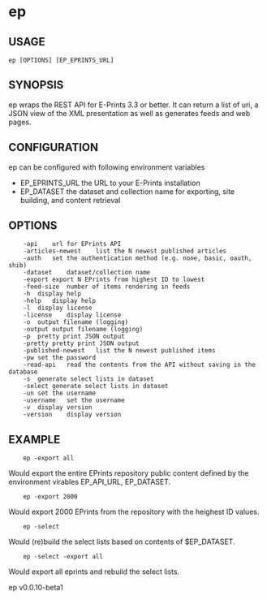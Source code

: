 
# ep

## USAGE 

    ep [OPTIONS] [EP_EPRINTS_URL]

## SYNOPSIS

ep wraps the REST API for E-Prints 3.3 or better. It can return a list 
of uri, a JSON view of the XML presentation as well as generates feeds 
and web pages.

## CONFIGURATION

ep can be configured with following environment variables

+ EP_EPRINTS_URL the URL to your E-Prints installation
+ EP_DATASET the dataset and collection name for exporting, site building, and content retrieval

## OPTIONS

```
	-api	url for EPrints API
	-articles-newest	list the N newest published articles
	-auth	set the authentication method (e.g. none, basic, oauth, shib)
	-dataset	dataset/collection name
	-export	export N EPrints from highest ID to lowest
	-feed-size	number of items rendering in feeds
	-h	display help
	-help	display help
	-l	display license
	-license	display license
	-o	output filename (logging)
	-output	output filename (logging)
	-p	pretty print JSON output
	-pretty	pretty print JSON output
	-published-newest	list the N newest published items
	-pw	set the password
	-read-api	read the contents from the API without saving in the database
	-s	generate select lists in dataset
	-select	generate select lists in dataset
	-un	set the username
	-username	set the username
	-v	display version
	-version	display version
```


## EXAMPLE

```shell
    ep -export all
```

Would export the entire EPrints repository public content defined by the
environment virables EP_API_URL, EP_DATASET.

```shell
    ep -export 2000
```

Would export 2000 EPrints from the repository with the heighest ID values.

```shell
    ep -select
```

Would (re)build the select lists based on contents of $EP_DATASET.

```shell
    ep -select -export all
```

Would export all eprints and rebuild the select lists.

ep v0.0.10-beta1
